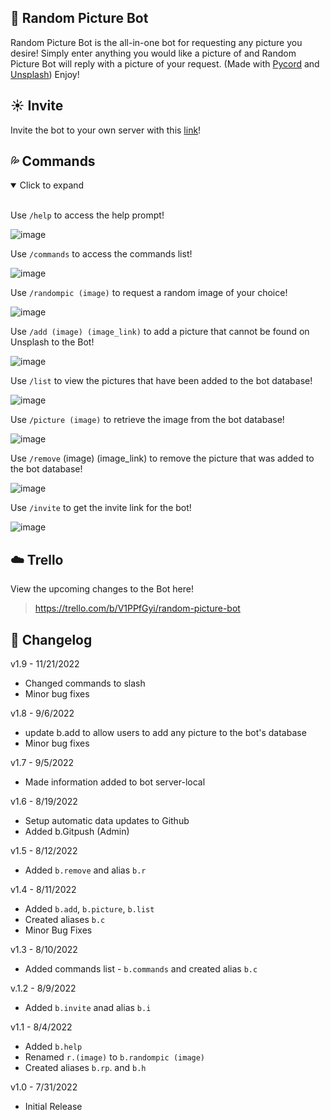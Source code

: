 ## 🦢 Random Picture Bot
Random Picture Bot is the all-in-one bot for requesting any picture you desire! Simply enter anything you would like a picture of and Random Picture Bot will reply with a picture of your request. (Made with [Pycord](https://docs.pycord.dev/en/stable/) and [Unsplash](https://unsplash.com/)) Enjoy!

## ☀️ Invite
Invite the bot to your own server with this [link](https://discord.com/oauth2/authorize?client_id=929541715453431899&scope=bot&permissions=8)!

## 💦 Commands


<details open>
<summary>Click to expand</summary>
<br>

Use ```/help``` to access the help prompt!
  
![image](https://user-images.githubusercontent.com/94326100/188296430-3af7c266-fc17-4975-a3a9-c6eb6e6b299c.png)

Use ```/commands``` to access the commands list!

![image](https://user-images.githubusercontent.com/94326100/188296472-f9ccaab3-707a-4e15-8f9d-c8fb564877b0.png)

Use ```/randompic (image)``` to request a random image of your choice!

![image](https://user-images.githubusercontent.com/94326100/188296513-2464dfe4-ffa6-45ff-ac44-e5cf23077c61.png)

Use ```/add (image) (image_link)``` to add a picture that cannot be found on Unsplash to the Bot!

![image](https://user-images.githubusercontent.com/94326100/188479169-c090b65c-eee9-44a4-8b74-22990126c0f3.png)

Use ```/list``` to view the pictures that have been added to the bot database!

![image](https://user-images.githubusercontent.com/94326100/188479212-6eec99ac-7e38-4aa0-bf60-3e3308110dd4.png)

Use ```/picture (image)``` to retrieve the image from the bot database!

![image](https://user-images.githubusercontent.com/94326100/188479273-ee70504b-0b22-46ed-b828-123d40560afc.png)

Use ```/remove``` (image) (image_link) to remove the picture that was added to the bot database!

![image](https://user-images.githubusercontent.com/94326100/188479478-33f83edd-2e9b-4598-afb4-f431fc4e87cd.png)

Use ```/invite``` to get the invite link for the bot!
 
![image](https://user-images.githubusercontent.com/94326100/188479583-6a42224e-b095-4f15-be0d-880a1471e239.png)
</details>

## ☁️ Trello
View the upcoming changes to the Bot here!
> https://trello.com/b/V1PPfGyi/random-picture-bot

## 🌈 Changelog
v1.9 - 11/21/2022

 * Changed commands to slash
 * Minor bug fixes

v1.8 - 9/6/2022

 * update b.add to allow users to add any picture to the bot's database
 * Minor bug fixes

v1.7 - 9/5/2022

 * Made information added to bot server-local

v1.6 - 8/19/2022

 * Setup automatic data updates to Github
 * Added b.Gitpush (Admin)

v1.5 - 8/12/2022

 * Added `b.remove` and alias `b.r`

v1.4 - 8/11/2022

* Added `b.add`, `b.picture`, `b.list` 
* Created aliases `b.c`
* Minor Bug Fixes

v1.3 - 8/10/2022

* Added commands list - `b.commands` and created alias `b.c`

v.1.2 - 8/9/2022

* Added `b.invite` anad alias `b.i`

v1.1 - 8/4/2022

* Added `b.help`
* Renamed `r.(image)` to `b.randompic (image)`
* Created aliases `b.rp`. and `b.h`

v1.0 - 7/31/2022

* Initial Release
